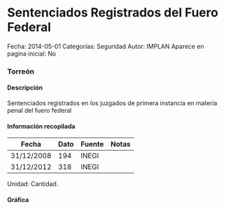 Sentenciados Registrados del Fuero Federal
=====

Fecha: 2014-05-01
Categorías: Seguridad
Autor: IMPLAN
Aparece en pagina inicial: No

### Torreón

#### Descripción

Sentenciados registrados en los juzgados de primera instancia en materia penal del fuero federal

#### Información recopilada

<table class="table table-hover table-bordered matriz">
  <thead>
    <tr><th>Fecha</th><th>Dato</th><th>Fuente</th><th>Notas</th></tr>
  </thead>
  <tbody>
    <tr><td class="centrado">31/12/2008</td><td class="derecha">194</td><td>INEGI</td><td></td></tr>
    <tr><td class="centrado">31/12/2012</td><td class="derecha">318</td><td>INEGI</td><td></td></tr>
  </tbody>
</table>

Unidad: Cantidad.

#### Gráfica

<div id="Morrisacnxuhvq" class="grafica"></div>
  <!-- JAVASCRIPT DE LA GRAFICA EN Morrisacnxuhvq -->
  <script>
  new Morris.Line({
    element: 'Morrisacnxuhvq',
    data: [
      { fecha: '2008-12-31', dato: 194 },
      { fecha: '2012-12-31', dato: 318 }
    ],
    xkey: 'fecha',
    ykeys: ['dato'],
    labels: ['Dato'],
    lineColors: ['#FF5B02'],
    xLabelFormat: function(d) {
      return d.getDate()+'/'+(d.getMonth()+1)+'/'+d.getFullYear();
    },
    dateFormat: function (ts) {
      var d = new Date(ts);
      return d.getDate() + '/' + (d.getMonth() + 1) + '/' + d.getFullYear();
    }
  });
  </script>

